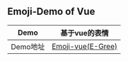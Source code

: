 ## Emoji-Demo of Vue
| Demo | 基于vue的表情 |
| --------- | --------- |
| Demo地址 | [Emoji-vue(E-Gree)](https://wscats.github.io/vue-demo/vue生命周期.html) |
